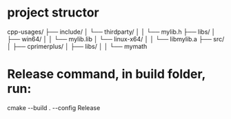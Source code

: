 # project structor

cpp-usages/
├── include/
│ └── thirdparty/
│ │ └── mylib.h
├── libs/
│ ├── win64/
│ │ └── mylib.lib
│ └── linux-x64/
│ │ └── libmylib.a
├── src/
│ ├── cprimerplus/
│ ├── libs/
│ │ └── mymath

# Release command, in build folder, run:

cmake --build . --config Release
